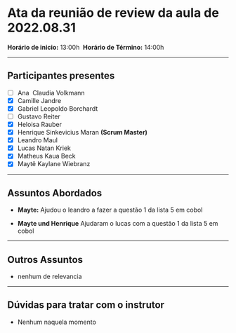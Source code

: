 # Ata da reunião de review da aula de 2022.08.31
**Horário de inicio:** 13:00h  **Horário de Término:** 14:00h

---

## Participantes presentes
- [ ] Ana  Claudia Volkmann
- [x] Camille Jandre
- [x] Gabriel Leopoldo Borchardt
- [ ] Gustavo Reiter
- [x] Heloisa Rauber
- [x] Henrique Sinkevicius Maran **(Scrum Master)**
- [x] Leandro Maul 
- [x] Lucas Natan Kriek 
- [x] Matheus Kaua Beck
- [x] Maytê Kaylane Wiebranz

---

## Assuntos Abordados

- **Mayte:** Ajudou o leandro a fazer a questão 1 da lista 5 em cobol

- **Mayte und Henrique** Ajudaram o lucas com a questão 1 da lista 5 em cobol
---

## Outros Assuntos 
- nenhum de relevancia

---

## Dúvidas para tratar com o instrutor
- Nenhum naquela momento